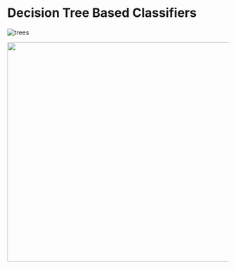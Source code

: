 # Decision Tree Based Classifiers

![trees](https://user-images.githubusercontent.com/67468718/105844914-d0529580-5f8e-11eb-85c4-99f03e4bb454.JPG)
<p align="center">
  <img width="1000" height="500" src="https://user-images.githubusercontent.com/67468718/105844914-d0529580-5f8e-11eb-85c4-99f03e4bb454.JPG">
</p>
